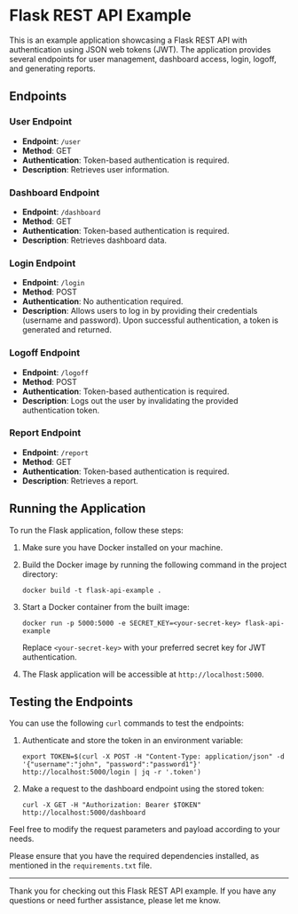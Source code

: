# Flask REST API Example

This is an example application showcasing a Flask REST API with authentication using JSON web tokens (JWT). The application provides several endpoints for user management, dashboard access, login, logoff, and generating reports.

## Endpoints

### User Endpoint

- **Endpoint**: `/user`
- **Method**: GET
- **Authentication**: Token-based authentication is required.
- **Description**: Retrieves user information.

### Dashboard Endpoint

- **Endpoint**: `/dashboard`
- **Method**: GET
- **Authentication**: Token-based authentication is required.
- **Description**: Retrieves dashboard data.

### Login Endpoint

- **Endpoint**: `/login`
- **Method**: POST
- **Authentication**: No authentication required.
- **Description**: Allows users to log in by providing their credentials (username and password). Upon successful authentication, a token is generated and returned.

### Logoff Endpoint

- **Endpoint**: `/logoff`
- **Method**: POST
- **Authentication**: Token-based authentication is required.
- **Description**: Logs out the user by invalidating the provided authentication token.

### Report Endpoint

- **Endpoint**: `/report`
- **Method**: GET
- **Authentication**: Token-based authentication is required.
- **Description**: Retrieves a report.

## Running the Application

To run the Flask application, follow these steps:

1. Make sure you have Docker installed on your machine.

2. Build the Docker image by running the following command in the project directory:

   ```shell
   docker build -t flask-api-example .
   ```

3. Start a Docker container from the built image:

   ```shell
   docker run -p 5000:5000 -e SECRET_KEY=<your-secret-key> flask-api-example
   ```

   Replace `<your-secret-key>` with your preferred secret key for JWT authentication.

4. The Flask application will be accessible at `http://localhost:5000`.

## Testing the Endpoints

You can use the following `curl` commands to test the endpoints:

1. Authenticate and store the token in an environment variable:

   ```shell
   export TOKEN=$(curl -X POST -H "Content-Type: application/json" -d '{"username":"john", "password":"password1"}' http://localhost:5000/login | jq -r '.token')
   ```

2. Make a request to the dashboard endpoint using the stored token:

   ```shell
   curl -X GET -H "Authorization: Bearer $TOKEN" http://localhost:5000/dashboard
   ```

Feel free to modify the request parameters and payload according to your needs.

Please ensure that you have the required dependencies installed, as mentioned in the `requirements.txt` file.

---

Thank you for checking out this Flask REST API example. If you have any questions or need further assistance, please let me know.